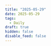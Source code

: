 ```yaml
---
title: "2025-05-29"
date: 2025-05-29
tags:
  - Daily
draft: true
hidden: false
disable_feed: false
---
```



